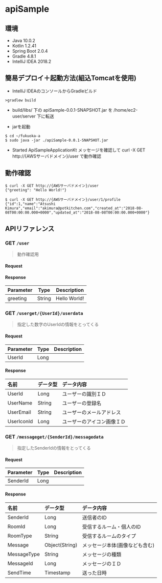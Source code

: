 ﻿# apiSample

## 環境

- Java 10.0.2
- Kotlin 1.2.41
- Spring Boot 2.0.4
- Gradle 4.8.1
- IntelliJ IDEA 2018.2


## 簡易デプロイ＋起動方法(組込Tomcatを使用)
- IntelliJ IDEAのコンソールからGradleビルド
```
>gradlew build
```

- build/libs/ 下の apiSample-0.0.1-SNAPSHOT.jar を /home/ec2-user/server 下に転送

- jarを起動
```
$ cd ~/fukuoka-a
$ sudo java -jar ./apiSample-0.0.1-SNAPSHOT.jar
```

- Started ApiSampleApplicationKt メッセージを確認して curl -X GET http://{AWSサーバドメイン}/user で動作確認

## 動作確認
```
$ curl -X GET http://{AWSサーバドメイン}/user
{"greeting": "Hello World!"}

$ curl -X GET http://{AWSサーバドメイン}/user/1/profile
{"id":1,"name":"Atsushi Kimura","email":"akimura@potkitchen.com","created_at":"2018-08-08T00:00:00.000+0000","updated_at":"2018-08-08T00:00:00.000+0000"}
```

## APIリファレンス

### GET `/user`
> 動作確認用

#### Request

#### Response

| Parameter | Type | Description |
| -------- | -------- | -------- |
| greeting | String | Hello World! |

### GET `/userget/{UserId}/userdata`
> 指定した数字のUserIdの情報をとってくる

#### Request

| Parameter | Type | Description |
| -------- | -------- | -------- |
| UserId | Long | |

#### Response

|名前|データ型|データ内容|
|:----|:----|:-----|
|UserId|Long|ユーザーの識別ＩＤ|
|UserName|String|ユーザーの登録名|
|UserEmail|String|ユーザーのメールアドレス|
|UserIconId|Long|ユーザーのアイコン画像ＩＤ|

### GET `/messageget/{SenderId}/messagedata`
> 指定したSenderIdの情報をとってくる

#### Request

| Parameter | Type | Description |
| -------- | -------- | -------- |
| SenderId | Long | |

#### Response

|名前|データ型|データ内容|
|:----|:----|:-----|
|SenderId|Long|送信者のID|
|RoomId|Long|受信するルーム・個人のID|
|RoomType|String|受信するルームのタイプ|Use
|Message|Object(String)|メッセージ本体(画像なども含む)|
|MessageType|String|メッセージの種類|
|MessageId|Long|メッセージのＩＤ|
|SendTime|Timestamp|送った日時|





